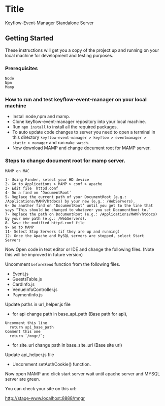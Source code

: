 # Title

Keyflow-Event-Manager Standalone Server

## Getting Started

These instructions will get you a copy of the project up and running on your local machine for development and testing purposes.

### Prerequisites
```
Node
Npm
Mamp
```
### How to run and test keyflow-event-manager on your local machine
- Install node,npm and mamp.
- Clone keyflow-event-manager repository into your local machine.
- Run `npm install` to install all the required packages.
- To auto update code changes to server you need to open a terminal in this directory `keyflow-event-manager > keyflow > eventmanager > static > manager` and run `make watch`. 
- Now download MAMP and change document root for MAMP server.

### Steps to change document root for mamp server.
```
MAMP on MAC

1- Using Finder, select your HD device
2- Go to Applications > MAMP > conf > apache
3- Edit file  httpd.conf
4- Do a find on ‘DocumentRoot’
5- Replace the current path of your DocumentRoot (e.g.: /Applications/MAMP/htdocs) by your new (e.g.: /WebServers).
6- Do another find on ‘DocumentRoot’ until you get to the line that says “This should be changed to whatever you set DocumentRoot to.“
7- Replace the path on DocumentRoot (e.g.: /Applications/MAMP/htdocs) by your new path (e.g.: /WebServers).
8- Save the modified httpd.conf file
9- Go to MAMP
11- Select Stop Servers (if they are up and running)
12- Once the Apache and MySQL servers are stopped, select Start Servers
```

Now Open code in text editor or IDE and change the following files. (Note this will be improved in future version)

Uncomment `beforeSend` function from the following files.
- Event.js
- GuestsTable.js
- CardInfo.js
- VenueInfoController.js
- PaymentInfo.js

Update paths in url_helper.js file
- for api change path in base_api_path (Base path for api), 
```
Uncomment this line
  return api_base_path
Comment this one
  return `/mngr/`;
```
- for site_url change path in base_site_url (Base site url)

Update api_helper.js file
- Uncomment setAuthCookie() function.


Now open MAMP and click start server wait until apache server and MYSQL server are green.

You can check your site on this url:

http://stage-www.localhost:8888/mngr
